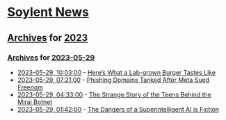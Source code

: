 # [Soylent News](../../../README.md)

## [Archives](../../index.md) for [2023](../index.md)

### [Archives](../../index.md) for [2023-05-29](index.md)

* [2023-05-29, 10:03:00](https://soylentnews.org/article.pl?sid=23/05/28/107200&from=rss) - [Here’s What a Lab-grown Burger Tastes Like](https://soylentnews.org/article.pl?sid=23/05/28/107200&from=rss)
* [2023-05-29, 07:21:00](https://soylentnews.org/article.pl?sid=23/05/28/0954209&from=rss) - [Phishing Domains Tanked After Meta Sued Freenom](https://soylentnews.org/article.pl?sid=23/05/28/0954209&from=rss)
* [2023-05-29, 04:33:00](https://soylentnews.org/article.pl?sid=23/05/28/0945253&from=rss) - [The Strange Story of the Teens Behind the Mirai Botnet](https://soylentnews.org/article.pl?sid=23/05/28/0945253&from=rss)
* [2023-05-29, 01:42:00](https://soylentnews.org/article.pl?sid=23/05/27/1914254&from=rss) - [The Dangers of a Superintelligent AI is Fiction](https://soylentnews.org/article.pl?sid=23/05/27/1914254&from=rss)
